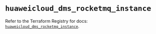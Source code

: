 # `huaweicloud_dms_rocketmq_instance`

Refer to the Terraform Registry for docs: [`huaweicloud_dms_rocketmq_instance`](https://registry.terraform.io/providers/huaweicloud/huaweicloud/1.71.1/docs/resources/dms_rocketmq_instance).
